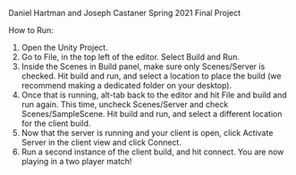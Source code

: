 Daniel Hartman and Joseph Castaner
Spring 2021 Final Project

How to Run:
1) Open the Unity Project.
2) Go to File, in the top left of the editor. Select Build and Run.
3) Inside the Scenes in Build panel, make sure only Scenes/Server is checked. Hit build and run, and select a location
to place the build (we recommend making a dedicated folder on your desktop).
4) Once that is running, alt-tab back to the editor and hit File and build and run again. This time, uncheck Scenes/Server
and check Scenes/SampleScene. Hit build and run, and select a different location for the client build.
5) Now that the server is running and your client is open, click Activate Server in the client view and click Connect.
6) Run a second instance of the client build, and hit connect. You are now playing in a two player match!
